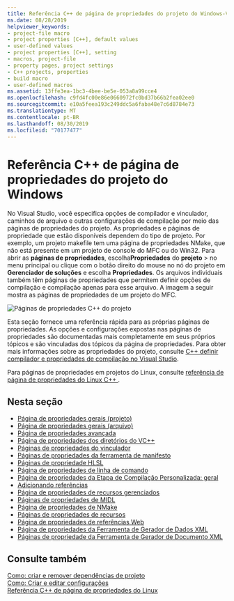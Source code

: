```yaml
---
title: Referência C++ de página de propriedades do projeto do Windows-Visual Studio
ms.date: 08/28/2019
helpviewer_keywords:
- project-file macro
- project properties [C++], default values
- user-defined values
- project properties [C++], setting
- macros, project-file
- property pages, project settings
- C++ projects, properties
- build macro
- user-defined macros
ms.assetid: 13ffe3ea-1bc3-4bee-be5e-053a8a99cce4
ms.openlocfilehash: c9fd4fc00e86e0660972fc0bd37b66b2fea02ee0
ms.sourcegitcommit: e10a5feea193c249ddc5a6faba48e7c6d8784e73
ms.translationtype: MT
ms.contentlocale: pt-BR
ms.lasthandoff: 08/30/2019
ms.locfileid: "70177477"
---
```

# <a name="windows-c-project-property-page-reference"></a>Referência C++ de página de propriedades do projeto do Windows

No Visual Studio, você especifica opções de compilador e vinculador, caminhos de arquivo e outras configurações de compilação por meio das páginas de propriedades do projeto. As propriedades e páginas de propriedade que estão disponíveis dependem do tipo de projeto. Por exemplo, um projeto makefile tem uma página de propriedades NMake, que não está presente em um projeto de console do MFC ou do Win32. Para abrir as **páginas de propriedades**, escolha**Propriedades** do **projeto** > no menu principal ou clique com o botão direito do mouse no nó do projeto em **Gerenciador de soluções** e escolha **Propriedades**. Os arquivos individuais também têm páginas de propriedades que permitem definir opções de compilação e compilação apenas para esse arquivo. A imagem a seguir mostra as páginas de propriedades de um projeto do MFC.

![Páginas de propriedades C++ do projeto](media/example-prop-page.png)

Esta seção fornece uma referência rápida para as próprias páginas de propriedades. As opções e configurações expostas nas páginas de propriedades são documentadas mais completamente em seus próprios tópicos e são vinculadas dos tópicos da página de propriedades. Para obter mais informações sobre as propriedades do projeto, consulte [ C++ definir compilador e propriedades de compilação no Visual Studio](../working-with-project-properties.md).

Para páginas de propriedades em projetos do Linux, consulte [referência de página de propriedades do Linux C++ ](../../linux/prop-pages-linux.md).

## <a name="in-this-section"></a>Nesta seção

- [Página de propriedades gerais (projeto)](general-property-page-project.md)
- [Página de propriedades gerais (arquivo)](general-property-page-file.md)
- [Página de propriedades avançada](advanced-property-page.md)
- [Página de propriedades dos diretórios do VC++](vcpp-directories-property-page.md)
- [Páginas de propriedades do vinculador](linker-property-pages.md)
- [Páginas de propriedades da ferramenta de manifesto](manifest-tool-property-pages.md)
- [Páginas de propriedade HLSL](hlsl-property-pages.md)
- [Página de propriedades de linha de comando](command-line-property-pages.md)
- [Página de propriedades da Etapa de Compilação Personalizada: geral](custom-build-step-property-page-general.md)
- [Adicionando referências](../adding-references-in-visual-cpp-projects.md)
- [Página de propriedades de recursos gerenciados](managed-resources-property-page.md)
- [Páginas de propriedades de MIDL](midl-property-pages.md)
- [Página de propriedades de NMake](nmake-property-page.md)
- [Páginas de propriedades de recursos](resources-property-pages.md)
- [Página de propriedades de referências Web](web-references-property-page.md)
- [Página de propriedades da Ferramenta de Gerador de Dados XML](xml-data-generator-tool-property-page.md)
- [Páginas de propriedade da Ferramenta de Gerador de Documento XML](xml-document-generator-tool-property-pages.md)

## <a name="see-also"></a>Consulte também

[Como: criar e remover dependências de projeto](/visualstudio/ide/how-to-create-and-remove-project-dependencies)<br/>
[Como: Criar e editar configurações](/visualstudio/ide/how-to-create-and-edit-configurations)<br/>
[Referência C++ de página de propriedades do Linux](../../linux/prop-pages-linux.md)
